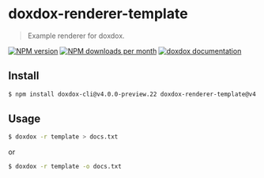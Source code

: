# doxdox-renderer-template

> Example renderer for doxdox.

[![NPM version](https://img.shields.io/npm/v/doxdox-renderer-template?style=flat-square)](https://www.npmjs.org/package/doxdox-renderer-template)
[![NPM downloads per month](https://img.shields.io/npm/dm/doxdox-renderer-template?style=flat-square)](https://www.npmjs.org/package/doxdox-renderer-template)
[![doxdox documentation](https://img.shields.io/badge/doxdox-documentation-%23E85E95?style=flat-square)](https://doxdox.org)

## Install

```bash
$ npm install doxdox-cli@v4.0.0-preview.22 doxdox-renderer-template@v4.0.0-preview.22 --save-dev
```

## Usage

```bash
$ doxdox -r template > docs.txt
```

or

```bash
$ doxdox -r template -o docs.txt
```

